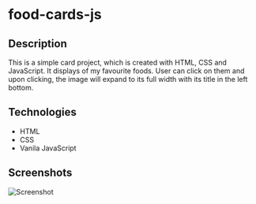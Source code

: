 # food-cards-js

## Description
This is a simple card project, which is created with HTML, CSS and JavaScript.
It displays of my favourite foods.
User can click on them and upon clicking, the image will expand to its full width 
with its title in the left bottom.

## Technologies
- HTML
- CSS
- Vanila JavaScript

## Screenshots
![Screenshot](first.png)
